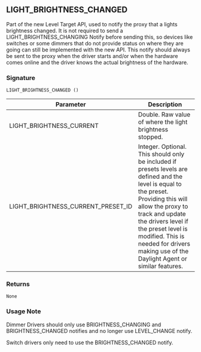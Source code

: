 ## LIGHT\_BRIGHTNESS\_CHANGED

Part of the new Level Target API, used to notify the proxy that a lights brightness changed.  It is not required to send a LIGHT\_BRIGHTNESS\_CHANGING Notify before sending this, so devices like switches or some dimmers that do not provide status on where they are going can still be implemented with the new API. This notify should always be sent to the proxy when the driver starts and/or when the hardware comes online and the driver knows the actual brightness of the hardware.


### Signature

`LIGHT_BRIGHTNESS_CHANGED ()`


| Parameter | Description |
| --- | --- |
| LIGHT\_BRIGHTNESS\_CURRENT| Double. Raw value of where the light brightness stopped. |
| LIGHT\_BRIGHTNESS\_CURRENT\_PRESET\_ID | Integer. Optional. This should only be included if presets levels are defined and the level is equal to the preset. Providing this will allow the proxy to track and update the drivers level if the preset level is modified. This is needed for drivers making use of the Daylight Agent or similar features. |


### Returns

`None`


### Usage Note

Dimmer Drivers should only use BRIGHTNESS\_CHANGING and BRIGHTNESS\_CHANGED notifies and no longer use LEVEL\_CHANGE notify.

Switch drivers only need to use the BRIGHTNESS\_CHANGED notify.
